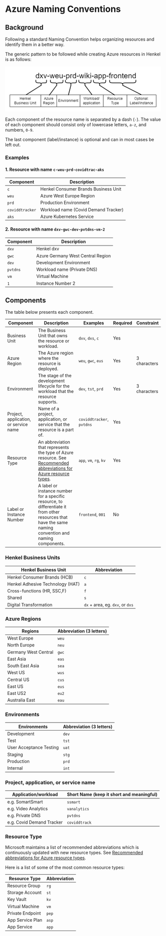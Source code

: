 # Azure Naming Conventions

## Background

Following a standard Naming Convention helps organizing resources and identify them in a better way.

The generic pattern to be followed while creating Azure resources in Henkel is as follows:

![](../images/henkel-naming-convention.drawio.png)

Each component of the resource name is separated by a dash (`-`). The value of each component should consist only of lowercase letters, `a-z`, and numbers, `0-9`.

The last component (label/instance) is optional and can in most cases be left out.

### Examples

#### 1. Resource with name `c-weu-prd-covidtrac-aks`

| Component       | Description                          |
| --------------- | ------------------------------------ |
| `c`             | Henkel Consumer Brands Business Unit |
| `weu`           | Azure West Europe Region             |
| `prd`           | Production Environment               |
| `coviddtracker` | Workload name (Covid Demand Tracker) |
| `aks`           | Azure Kubernetes Service             |

#### 2. Resource with name `dxv-gwc-dev-pvtdns-vm-2`

| Component | Description                       |
| --------- | --------------------------------- |
| `dxv`     | Henkel dxv                        |
| `gwc`     | Azure Germany West Central Region |
| `dev`     | Development Environment           |
| `pvtdns`  | Workload name (Private DNS)       |
| `vm`      | Virtual Machine                   |
| `1`       | Instance Number 2                 |

## Components

The table below presents each component.

| Component                             | Description                                                                                                                                                                                                                               | Examples                  | Required | Constraint   |
| ------------------------------------- | ----------------------------------------------------------------------------------------------------------------------------------------------------------------------------------------------------------------------------------------- | ------------------------- | -------- | ------------ |
| Business Unit                         | The Business Unit that owns the resource or workload.                                                                                                                                                                                     | `dxv`, `dxs`, `c`         | Yes      |              |
| Azure Region                          | The Azure region where the resource is deployed.                                                                                                                                                                                          | `weu`, `gwc`, `eus`       | Yes      | 3 characters |
| Environment                           | The stage of the development lifecycle for the workload that the resource supports.                                                                                                                                                       | `dev`, `tst`, `prd`       | Yes      | 3 characters |
| Project, application, or service name | Name of a project, application, or service that the resource is a part of.                                                                                                                                                                | `coviddtracker`, `pvtdns` | Yes      |              |
| Resource Type                         | An abbreviation that represents the type of Azure resource. See [Recommended abbreviations for Azure resource types](https://learn.microsoft.com/en-us/azure/cloud-adoption-framework/ready/azure-best-practices/resource-abbreviations). | `app`, `vm`, `rg`, `kv`   | Yes      |              |
| Label or Instance Number              | A label or instance number for a specific resource, to differentiate it from other resources that have the same naming convention and naming components.                                                                                  | `frontend`, `001`         | No       |              |

### Henkel Business Units

| Henkel Business Unit             | Abbreviation                     |
| -------------------------------- | -------------------------------- |
| Henkel Consumer Brands (HCB)     | `c`                              |
| Henkel Adhesive Technology (HAT) | `a`                              |
| Cross-functions (HR, SSC,F)      | `f`                              |
| Shared                           | `s`                              |
| Digital Transformation           | `dx` + area, eg. `dxv`, or `dxs` |

### Azure Regions

| Regions              | Abbreviation (3 letters) |
| -------------------- | ------------------------ |
| West Europe          | `weu`                    |
| North Europe         | `neu`                    |
| Germany West Central | `gwc`                    |
| East Asia            | `eas`                    |
| South East Asia      | `sea`                    |
| West US              | `wus`                    |
| Central US           | `cus`                    |
| East US              | `eus`                    |
| East US2             | `eu2`                    |
| Australia East       | `eau`                    |

### Environments

| Environments            | Abbreviation (3 letters) |
| ----------------------- | ------------------------ |
| Development             | `dev`                    |
| Test                    | `tst`                    |
| User Acceptance Testing | `uat`                    |
| Staging                 | `stg`                    |
| Production              | `prd`                    |
| Internal                | `int`                    |

### Project, application, or service name

| Application/workload      | Short Name (keep it short and meaningful) |
| ------------------------- | ----------------------------------------- |
| e.g. SomartSmart          | `ssmart`                                  |
| e.g. Video Analytics      | `vanalytics`                              |
| e.g. Private DNS          | `pvtdns`                                  |
| e.g. Covid Demand Tracker | `coviddtrack`                             |

### Resource Type

Microsoft maintains a list of recommended abbreviations which is continuously updated with new resource types. See [Recommended abbreviations for Azure resource types](https://learn.microsoft.com/en-us/azure/cloud-adoption-framework/ready/azure-best-practices/resource-abbreviations).

Here is a list of some of the most common resource types:

| Resource Type    | Abbreviation |
| ---------------- | ------------ |
| Resource Group   | `rg`         |
| Storage Account  | `st`         |
| Key Vault        | `kv`         |
| Virtual Machine  | `vm`         |
| Private Endpoint | `pep`        |
| App Service Plan | `asp`        |
| App Service      | `app`        |

